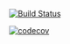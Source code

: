 [![Build Status](https://travis-ci.org/michaeldowns2/cs207test.svg?branch=master)](https://travis-ci.org/michaeldowns2/cs207test.svg?branch=master)


[![codecov](https://codecov.io/gh/michaeldowns2/cs207test/branch/master/graph/badge.svg)](https://codecov.io/gh/michaeldowns2/cs207test)

